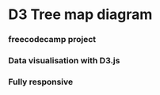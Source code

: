# D3 Tree map diagram   
### freecodecamp project
### Data visualisation with D3.js   
### Fully responsive

 
